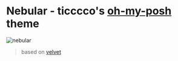 # Nebular - ticccco's [oh-my-posh](https://ohmyposh.dev/) theme

![nebular](https://user-images.githubusercontent.com/23436953/213890338-405346fd-b498-40bc-80fe-e6b879e6b96b.png)

> based on [velvet](https://github.com/JanDeDobbeleer/oh-my-posh/blob/main/themes/velvet.omp.json)
